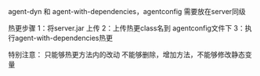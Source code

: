 agent-dyn 和 agent-with-dependencies，agentconfig 需要放在server同级


热更步骤
1：将server.jar 上传
2：上传热更class名到 agentconfig文件下
3：执行agent-with-dependencies热更



特别注意：
只能够热更方法内的改动
不能够删除，增加方法，不能够修改静态变量
